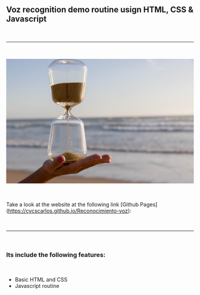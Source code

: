 <h2>Voz recognition demo routine usign HTML, CSS & Javascript</h2>

<br>

---

<br>

![Website banner!](./assets/img/readme.jpg)

<br>

Take a look at the website at the following link [Github Pages] (https://cycscarlos.github.io/Reconocimiento-voz):

<br>

---

<br>

<h3>Its include the following features:</h3>

<br>

<ul>
<li>Basic HTML and CSS</li>
<li>Javascript routine</li>

</ul>
